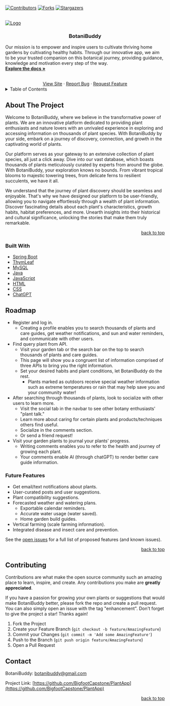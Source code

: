 <a id="readme-top"></a>


[![Contributors][contributors-shield]][contributors-url]
[![Forks][forks-shield]][forks-url]
[![Stargazers][stars-shield]][stars-url]


<!-- PROJECT LOGO -->
<br />
<div>
  <a href="https://github.com/BigfootCapstone/PlantApp">
    <img src="https://github.com/BigfootCapstone/PlantApp/assets/60980972/e44ee95c-46e4-4520-b9e9-068b6b413174" alt="Logo">
  </a>

<h3 align="center">BotaniBuddy</h3>

  <p>
    Our mission is to empower and inspire users to cultivate thriving home gardens by cultivating healthy habits. Through our innovative app, we aim to be your trusted companion on this botanical journey, providing guidance, knowledge and motivation every step of the way.
    <br />
    <a href="https://github.com/BigfootCapstone/PlantApp"><strong>Explore the docs »</strong></a>
    <br />
    <br />
  </p>

<div align="center">
    <a href="https://www.botanibuddy.com">View Site</a>
    ·
    <a href="https://github.com/BigfootCapstone/PlantApp/issues">Report Bug</a>
    ·
    <a href="https://github.com/BigfootCapstone/PlantApp/issues">Request Feature</a>
</div>


</div>



<!-- TABLE OF CONTENTS -->
<details>
  <summary>Table of Contents</summary>
  <ol>
    <li>
      <a href="#about-the-project">About the Project</a>
      <ul>
        <li><a href="#built-with">Built With</a></li>
      </ul>
    </li>
    <li><a href="#roadmap">Roadmap</a></li>
    <li><a href="#contributing">Contributing</a></li>
    <li><a href="#contact">Contact</a></li>
    <li><a href="#acknowledgments">Acknowledgments</a></li>
  </ol>
</details>



<!-- ABOUT THE PROJECT -->
## About The Project
<a id="about-the-project"></a>

<p> Welcome to BotaniBuddy, where we believe in the transformative power of plants. We are an innovative platform 
dedicated to providing plant enthusiasts and nature lovers with an unrivaled experience in exploring and accessing 
information on thousands of plant species. With BotaniBuddy by your side, embark on a journey of discovery, 
connection, and growth in the captivating world of plants. </p>

<p> Our platform serves as your gateway to an extensive collection of plant species, all just a click away. Dive 
into our vast database, which boasts thousands of plants meticulously curated by experts from around the globe. 
With BotaniBuddy, your exploration knows no bounds. From vibrant tropical blooms to majestic towering trees, from 
delicate ferns to resilient succulents, we have it all.</p>

<p>We understand that the journey of plant discovery should be seamless and enjoyable. That's why we have designed 
our platform to be user-friendly, allowing you to navigate effortlessly through a wealth of plant information. 
Discover fascinating details about each plant's characteristics, growth habits, habitat preferences, and more. 
Unearth insights into their historical and cultural significance, unlocking the stories that make them truly 
remarkable.</p>


<p align="right"><a href="#readme-top">back to top</a></p>



### Built With
<a id="built-with"></a>

* <a href="https://spring.io/">Spring Boot</a>
* <a href="https://www.thymeleaf.org/">ThymLeaf</a>
* <a href="https://www.mysql.com/">MySQL</a>
* <a href="https://www.java.com/en/">Java</a>
* <a href="https://developer.oracle.com/languages/javascript.html">JavaScript</a>
* <a href="https://whatwg.org/">HTML</a>
* <a href="https://www.w3.org/">CSS</a>
* <a href="https://openai.com/">ChatGPT</a>

[//]: # (<p align="right"><a href="#readme-top">back to top</a></p>)



<!-- ROADMAP -->
## Roadmap

- Register and log in.
  - Creating a profile enables you to search thousands of plants and care guides, get weather notifications, and sun and water reminders, and communicate with other users.
- Find query plant from API.
  - Visit your garden tab or the search bar on the top to search thousands of plants and care guides.
  - This page will show you a congruent list of information comprised of three APIs to bring you the right information.
  - Set your desired habits and plant conditions, let BotaniBuddy do the rest.
    - Plants marked as outdoors receive special weather information such as extreme temperatures or rain that may help save you and your community water!
- After searching through thousands of plants, look to socialize with other users to learn more.
  - Visit the social tab in the navbar to see other botany enthusiasts' "plant talk."
  - Learn more about caring for certain plants and products/techniques others find useful.
  - Socialize in the comments section.
  - Or send a friend request!
- Visit your garden plants to journal your plants' progress.
  - Writing comments enables you to refer to the health and journey of growing each plant.
  - Your comments enable AI (through chatGPT) to render better care guide information.

### Future Features

- Get email/text notifications about plants.
- User-curated posts and user suggestions.
- Plant compatibility suggestions.
- Forecasted weather and watering plans.
  - Exportable calendar reminders.
  - Accurate water usage (water saved).
  - Home garden build guides.
- Vertical farming (scale farming information).
- Integrated disease and insect care and prevention.

See the [open issues](https://github.com/BigfootCapstone/PlantApp/issues) for a full list of proposed features (and known issues).

<p align="right"><a href="#readme-top">back to top</a></p>



<!-- CONTRIBUTING -->
## Contributing

Contributions are what make the open source community such an amazing place to learn, inspire, and create. Any contributions you make are **greatly appreciated**.

If you have a passion for growing your own plants or suggestions that would make BotaniBuddy better, please fork the repo and create a pull request. You can also simply open an issue with the tag "enhancement".
Don't forget to give the project a star! Thanks again!

1. Fork the Project
2. Create your Feature Branch (`git checkout -b feature/AmazingFeature`)
3. Commit your Changes (`git commit -m 'Add some AmazingFeature'`)
4. Push to the Branch (`git push origin feature/AmazingFeature`)
5. Open a Pull Request

[//]: # (<p align="right"><a href="#readme-top">back to top</a></p>)


<!-- CONTACT -->
## Contact

BotaniBuddy: botanibuddy@gmail.com

Project Link: [https://github.com/BigfootCapstone/PlantApp](https://github.com/BigfootCapstone/PlantApp)

<p align="right"><a href="#readme-top">back to top</a></p>



<!-- MARKDOWN LINKS & IMAGES -->
<!-- https://www.markdownguide.org/basic-syntax/#reference-style-links -->
[contributors-shield]: https://img.shields.io/github/contributors/BigfootCapstone/PlantApp.svg?style=for-the-badge
[contributors-url]: https://github.com/BigfootCapstone/PlantApp/graphs/contributors
[forks-shield]: https://img.shields.io/github/forks/BigfootCapstone/PlantApp.svg?style=for-the-badge
[forks-url]: https://github.com/BigfootCapstone/PlantApp/network/members
[stars-shield]: https://img.shields.io/github/stars/BigfootCapstone/PlantApp.svg?style=for-the-badge
[stars-url]: https://github.com/BigfootCapstone/PlantApp/stargazers
[springboot-url]: https://spring.io/
[thymeleafe-url]: https://www.thymeleaf.org/
[mysql-url]: https://www.mysql.com/
[java-url]: https://www.java.com/en/
[javascript]: https://developer.oracle.com/languages/javascript.html
[html-url]: https://whatwg.org/
[css-url]: https://www.w3.org/